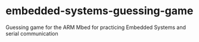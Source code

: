 # embedded-systems-guessing-game
Guessing game for the ARM Mbed for practicing Embedded Systems and serial communication
